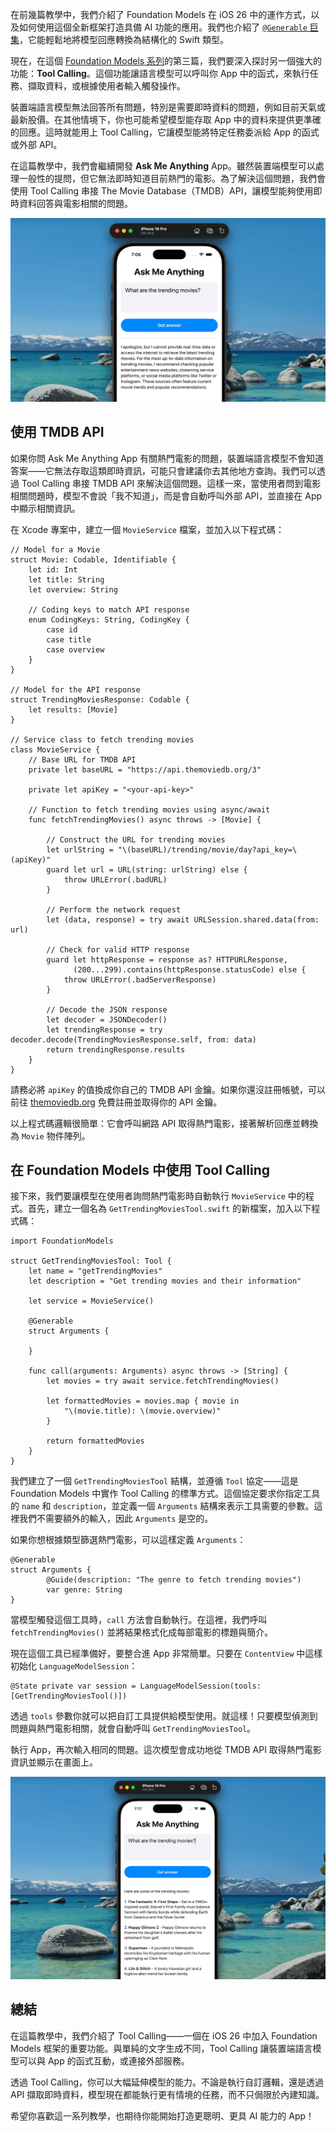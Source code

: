 在前幾篇教學中，我們介紹了 Foundation Models 在 iOS 26 中的運作方式，以及如何使用這個全新框架打造具備 AI 功能的應用。我們也介紹了 [`@Generable` 巨集](https://www.appcoda.com.tw/generable/)，它能輕鬆地將模型回應轉換為結構化的 Swift 類型。

現在，在這個 [Foundation Models 系列](https://www.appcoda.com.tw/foundation-models/)的第三篇，我們要深入探討另一個強大的功能：**Tool Calling**。這個功能讓語言模型可以呼叫你 App 中的函式，來執行任務、擷取資料，或根據使用者輸入觸發操作。

裝置端語言模型無法回答所有問題，特別是需要即時資料的問題，例如目前天氣或最新股價。在其他情境下，你也可能希望模型能存取 App 中的資料來提供更準確的回應。這時就能用上 Tool Calling，它讓模型能將特定任務委派給 App 的函式或外部 API。

在這篇教學中，我們會繼續開發 **Ask Me Anything** App。雖然裝置端模型可以處理一般性的提問，但它無法即時知道目前熱門的電影。為了解決這個問題，我們會使用 Tool Calling 串接 The Movie Database（TMDB）API，讓模型能夠使用即時資料回答與電影相關的問題。

![](images/9a1ae0fec2bcb5b524d9c309d212be2f.png)

## 使用 TMDB API

如果你問 Ask Me Anything App 有關熱門電影的問題，裝置端語言模型不會知道答案——它無法存取這類即時資訊，可能只會建議你去其他地方查詢。我們可以透過 Tool Calling 串接 TMDB API 來解決這個問題。這樣一來，當使用者問到電影相關問題時，模型不會說「我不知道」，而是會自動呼叫外部 API，並直接在 App 中顯示相關資訊。

在 Xcode 專案中，建立一個 `MovieService` 檔案，並加入以下程式碼：

```
// Model for a Movie
struct Movie: Codable, Identifiable {
    let id: Int
    let title: String
    let overview: String
    
    // Coding keys to match API response
    enum CodingKeys: String, CodingKey {
        case id
        case title
        case overview
    }
}

// Model for the API response
struct TrendingMoviesResponse: Codable {
    let results: [Movie]
}

// Service class to fetch trending movies
class MovieService {
    // Base URL for TMDB API
    private let baseURL = "https://api.themoviedb.org/3"
    
    private let apiKey = "<your-api-key>"
    
    // Function to fetch trending movies using async/await
    func fetchTrendingMovies() async throws -> [Movie] {
        
        // Construct the URL for trending movies
        let urlString = "\(baseURL)/trending/movie/day?api_key=\(apiKey)"
        guard let url = URL(string: urlString) else {
            throw URLError(.badURL)
        }
        
        // Perform the network request
        let (data, response) = try await URLSession.shared.data(from: url)
        
        // Check for valid HTTP response
        guard let httpResponse = response as? HTTPURLResponse,
              (200...299).contains(httpResponse.statusCode) else {
            throw URLError(.badServerResponse)
        }
        
        // Decode the JSON response
        let decoder = JSONDecoder()
        let trendingResponse = try decoder.decode(TrendingMoviesResponse.self, from: data)
        return trendingResponse.results
    }
}
```

請務必將 `apiKey` 的值換成你自己的 TMDB API 金鑰。如果你還沒註冊帳號，可以前往 [themoviedb.org](https://www.themoviedb.org/) 免費註冊並取得你的 API 金鑰。

以上程式碼邏輯很簡單：它會呼叫網路 API 取得熱門電影，接著解析回應並轉換為 `Movie` 物件陣列。

## 在 Foundation Models 中使用 Tool Calling

接下來，我們要讓模型在使用者詢問熱門電影時自動執行 `MovieService` 中的程式。首先，建立一個名為 `GetTrendingMoviesTool.swift` 的新檔案，加入以下程式碼：

```
import FoundationModels

struct GetTrendingMoviesTool: Tool {
    let name = "getTrendingMovies"
    let description = "Get trending movies and their information"
    
    let service = MovieService()

    @Generable
    struct Arguments {
        
    }
    
    func call(arguments: Arguments) async throws -> [String] {
        let movies = try await service.fetchTrendingMovies()
       
        let formattedMovies = movies.map { movie in
            "\(movie.title): \(movie.overview)"
        }
        
        return formattedMovies
    }
}
```

我們建立了一個 `GetTrendingMoviesTool` 結構，並遵循 `Tool` 協定——這是 Foundation Models 中實作 Tool Calling 的標準方式。這個協定要求你指定工具的 `name` 和 `description`，並定義一個 `Arguments` 結構來表示工具需要的參數。這裡我們不需要額外的輸入，因此 `Arguments` 是空的。

如果你想根據類型篩選熱門電影，可以這樣定義 `Arguments`：

```
@Generable
struct Arguments {
		@Guide(description: "The genre to fetch trending movies")
		var genre: String
}
```

當模型觸發這個工具時，`call` 方法會自動執行。在這裡，我們呼叫 `fetchTrendingMovies()` 並將結果格式化成每部電影的標題與簡介。

現在這個工具已經準備好，要整合進 App 非常簡單。只要在 `ContentView` 中這樣初始化 `LanguageModelSession`：

```
@State private var session = LanguageModelSession(tools: [GetTrendingMoviesTool()])
```

透過 `tools` 參數你就可以把自訂工具提供給模型使用。就這樣！只要模型偵測到問題與熱門電影相關，就會自動呼叫 `GetTrendingMoviesTool`。

執行 App，再次輸入相同的問題。這次模型會成功地從 TMDB API 取得熱門電影資訊並顯示在畫面上。

![](images/01ec9f3ff57717d3bc9fc12516b56e63.png)

## 總結

在這篇教學中，我們介紹了 Tool Calling——一個在 iOS 26 中加入 Foundation Models 框架的重要功能。與單純的文字生成不同，Tool Calling 讓裝置端語言模型可以與 App 的函式互動，或連接外部服務。

透過 Tool Calling，你可以大幅延伸模型的能力。不論是執行自訂邏輯，還是透過 API 擷取即時資料，模型現在都能執行更有情境的任務，而不只侷限於內建知識。

希望你喜歡這一系列教學，也期待你能開始打造更聰明、更具 AI 能力的 App！